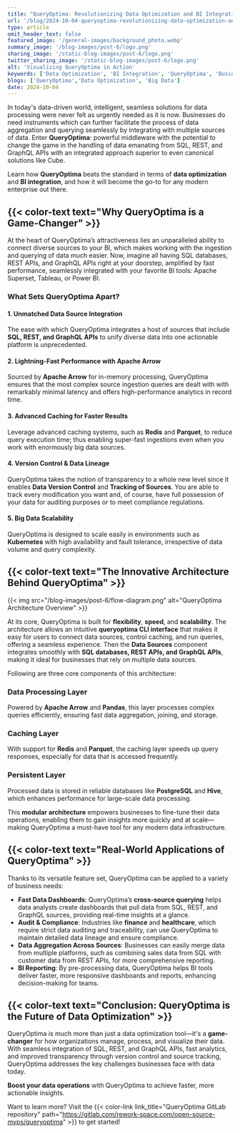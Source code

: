 ```yaml
---
title: "QueryOptima: Revolutionizing Data Optimization and BI Integration"
url: '/blog/2024-10-04-queryoptima-revolutionizing-data-optimization-and-bi-integration'
type: article
omit_header_text: false
featured_image: '/general-images/background_photo.webp'
summary_image: '/blog-images/post-6/logo.png'
sharing_image: '/static-blog-images/post-6/logo.png'
twitter_sharing_image: '/static-blog-images/post-6/logo.png'
alt: 'Visualizing QueryOptima in Action'
keywords: ['Data Optimization', 'BI Integration', 'QueryOptima', 'Business Intelligence', 'Data Aggregation', 'Cross-Source Queries', 'Apache Arrow']
blogs: ['QueryOptima','Data Optimization', 'Big Data']
date: 2024-10-04
---
```


In today's data-driven world, intelligent, seamless solutions for data processing were never felt as urgently needed as it is now. Businesses do need instruments which can further facilitate the process of data aggregation and querying seamlessly by integrating with multiple sources of data. Enter **QueryOptima**: powerful middleware with the potential to change the game in the handling of data emanating from SQL, REST, and GraphQL APIs with an integrated approach superior to even canonical solutions like Cube.

Learn how **QueryOptima** beats the standard in terms of **data optimization** and **BI integration**, and how it will become the go-to for any modern enterprise out there.

## {{< color-text text="Why QueryOptima is a Game-Changer" >}}

At the heart of QueryOptima’s attractiveness lies an unparalleled ability to connect diverse sources to your BI, 
which makes working with the ingestion and querying of data much easier. 
Now, imagine all having SQL databases, REST APIs, and GraphQL APIs right at your doorstep, amplified by fast performance, 
seamlessly integrated with your favorite BI tools: Apache Superset, Tableau, or Power BI.

### **What Sets QueryOptima Apart?**

#### 1. **Unmatched Data Source Integration**
The ease with which QueryOptima integrates a host of sources that include **SQL, REST, and GraphQL APIs** to unify diverse data into one actionable platform is unprecedented.

#### 2. **Lightning-Fast Performance with Apache Arrow**
Sourced by **Apache Arrow** for in-memory processing, QueryOptima ensures that the most complex source ingestion queries are dealt with with remarkably minimal latency and offers high-performance analytics in record time.

#### 3. **Advanced Caching for Faster Results**
Leverage advanced caching systems, such as **Redis** and **Parquet**, to reduce query execution time; thus enabling super-fast ingestions even when you work with enormously big data sources.

#### 4. **Version Control & Data Lineage**
QueryOptima takes the notion of transparency to a whole new level since it enables **Data Version Control** and **Tracking of Sources**. You are able to track every modification you want and, of course, have full possession of your data for auditing purposes or to meet compliance regulations.

#### 5. **Big Data Scalability**
QueryOptima is designed to scale easily in environments such as **Kubernetes** with high availability and fault tolerance, irrespective of data volume and query complexity.

## {{< color-text text="The Innovative Architecture Behind QueryOptima" >}}

{{< img src="/blog-images/post-6/flow-diagram.png" alt="QueryOptima Architecture Overview" >}}

At its core, QueryOptima is built for **flexibility**, **speed**, and **scalability**. The architecture allows an intuitive **queryoptima CLI interface** that makes it easy for users to connect data sources, control caching, and run queries, offering a seamless experience. Then the **Data Sources** component integrates smoothly with **SQL databases, REST APIs, and GraphQL APIs**, making it ideal for businesses that rely on multiple data sources.

Following are three core components of this architecture:
### Data Processing Layer
 
Powered by **Apache Arrow** and **Pandas**, this layer processes complex queries efficiently, ensuring fast data aggregation, joining, and storage.

### Caching Layer

With support for **Redis** and **Parquet**, the caching layer speeds up query responses, especially for data that is accessed frequently.
### Persistent Layer

Processed data is stored in reliable databases like **PostgreSQL** and **Hive**, which enhances performance for large-scale data processing.


This **modular architecture** empowers businesses to fine-tune their data operations, enabling them to gain insights more quickly and at scale—making QueryOptima a must-have tool for any modern data infrastructure.

## {{< color-text text="Real-World Applications of QueryOptima" >}}

Thanks to its versatile feature set, QueryOptima can be applied to a variety of business needs:

- **Fast Data Dashboards**: QueryOptima’s **cross-source querying** helps data analysts create dashboards that pull data from SQL, REST, and GraphQL sources, providing real-time insights at a glance.
- **Audit & Compliance**: Industries like **finance** and **healthcare**, which require strict data auditing and traceability, can use QueryOptima to maintain detailed data lineage and ensure compliance.
- **Data Aggregation Across Sources**: Businesses can easily merge data from multiple platforms, such as combining sales data from SQL with customer data from REST APIs, for more comprehensive reporting.
- **BI Reporting**: By pre-processing data, QueryOptima helps BI tools deliver faster, more responsive dashboards and reports, enhancing decision-making for teams.

## {{< color-text text="Conclusion: QueryOptima is the Future of Data Optimization" >}}

QueryOptima is much more than just a data optimization tool—it's a **game-changer** for how organizations manage, process, and visualize their data. With seamless integration of SQL, REST, and GraphQL APIs, fast analytics, and improved transparency through version control and source tracking, QueryOptima addresses the key challenges businesses face with data today.

**Boost your data operations** with QueryOptima to achieve faster, more actionable insights.

Want to learn more? Visit the {{< color-link link_title="QueryOptima GitLab repository" path="https://gitlab.com/rework-space.com/open-source-mvps/queryoptima" >}} to get started!

